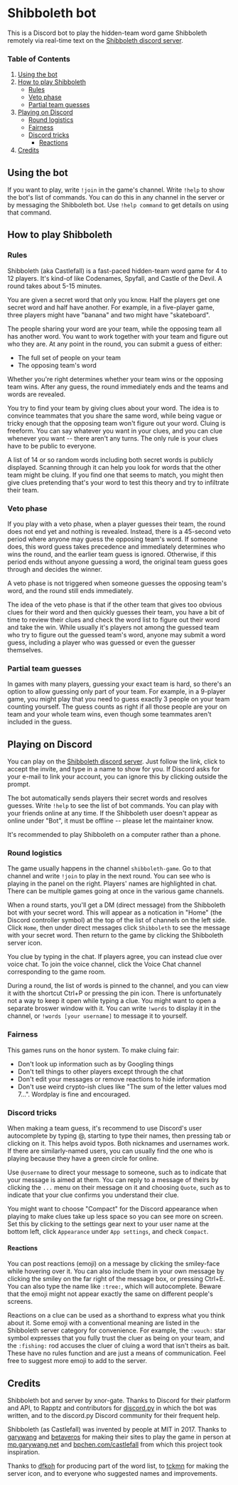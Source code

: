 # Shibboleth bot

This is a Discord bot to play the hidden-team word game Shibboleth remotely via real-time text on the [Shibboleth discord server](https://discord.gg/2SeRD8t).

### Table of Contents
1. [Using the bot](#using-the-bot)
2. [How to play Shibboleth](#how-to-play-shibboleth)
    - [Rules](#rules)
    - [Veto phase](#veto-phase)
    - [Partial team guesses](#partial-team-guesses)
3. [Playing on Discord](#playing-on-discord)
    - [Round logistics](#round-logistics)
    - [Fairness](#fairness)
    - [Discord tricks](#discord-tricks)
        - [Reactions](#reactions)
3. [Credits](#credits)


## Using the bot
If you want to play, write `!join` in the game's channel. Write `!help` to show the bot's list of commands. You can do this in any channel in the server or by messaging the Shibboleth bot. Use `!help command` to get details on using that command.

## How to play Shibboleth

### Rules

Shibboleth (aka Castlefall) is a fast-paced hidden-team word game for 4 to 12 players. It's kind-of like Codenames, Spyfall, and Castle of the Devil. A round takes about 5-15 minutes.

You are given a secret word that only you know. Half the players get one secret word and half have another. For example, in a five-player game, three players might have "banana" and two might have "skateboard". 

The people sharing your word are your team, while the opposing team all has another word. You want to work together with your team and figure out who they are. At any point in the round, you can submit a guess of either:
- The full set of people on your team
- The opposing team's word

Whether you're right determines whether your team wins or the opposing team wins. After any guess, the round immediately ends and the teams and words are revealed.

You try to find your team by giving clues about your word. The idea is to convince teammates that you share the same word, while being vague or tricky enough that the opposing team won't figure out your word. Cluing is freeform. You can say whatever you want in your clues, and you can clue whenever you want -- there aren't any turns. The only rule is your clues have to be public to everyone.

A list of 14 or so random words including both secret words is publicly displayed. Scanning through it can help you look for words that the other team might be cluing. If you find one that seems to match, you might then give clues pretending that's your word to test this theory and try to infiltrate their team.

### Veto phase

If you play with a veto phase, when a player guesses their team, the round does not end yet and nothing is revealed. Instead, there is a 45-second veto period where anyone may guess the opposing team's word. If someone does, this word guess takes precedence and immediately determines who wins the round, and the earlier team guess is ignored. Otherwise, if this period ends without anyone guessing a word, the original team guess goes through and decides the winner. 

A veto phase is not triggered when someone guesses the opposing team's word, and the round still ends immediately.

The idea of the veto phase is that if the other team that gives too obvious clues for their word and then quickly guesses their team, you have a bit of time to review their clues and check the word list to figure out their word and take the win. While usually it's players not among the guessed team who try to figure out the guessed team's word, anyone may submit a word guess, including a player who was guessed or even the guesser themselves.

### Partial team guesses

In games with many players, guessing your exact team is hard, so there's an option to allow guessing only part of your team. For example, in a 9-player game, you might play that you need to guess exactly 3 people on your team counting yourself. The guess counts as  right if all those people are your on team and your whole team wins, even though some teammates aren't included in the guess.

## Playing on Discord

You can play on the [Shibboleth discord server](https://discord.gg/2SeRD8t). Just follow the link, click to accept the invite, and type in a name to show for you. If Discord asks for your e-mail to link your account, you can ignore this by clicking outside the prompt.

The bot automatically sends players their secret words and resolves guesses. Write `!help` to see the list of bot commands. You can play with your friends online at any time. If the Shibboleth user doesn't appear as online under "Bot", it must be offline -- please let the maintainer know.

It's recommended to play Shibboleth on a computer rather than a phone.

### Round logistics

The game usually happens in the channel `shibboleth-game`. Go to that channel and write `!join` to play in the next round. You can see who is playing in the panel on the right. Players' names are highlighted in chat. There can be multiple games going at once in the various game channels.

When a round starts, you'll get a DM (direct message) from the Shibboleth bot with your secret word. This will appear as a notication in "Home" (the Discord controller symbol) at the top of the list of channels on the left side. Click `Home`, then under direct messages click `Shibboleth` to see the message with your secret word. Then return to the game by clicking the Shibboleth server icon.

You clue by typing in the chat. If players agree, you can instead clue over voice chat. To join the voice channel, click the Voice Chat channel corresponding to the game room.

During a round, the list of words is pinned to the channel, and you can view it with the shortcut Ctrl+P or pressing the pin icon. There is unfortunately not a way to keep it open while typing a clue. You might want to open a separate broswer window with it. You can write  `!words` to display it in the channel, or `!words [your username]` to message it to yourself.

### Fairness

This games runs on the honor system. To make cluing fair:

- Don't look up information such as by Googling things
- Don't tell things to other players except through the chat
- Don't edit your messages or remove reactions to hide information
- Don't use weird crypto-ish clues like "The sum of the letter values mod 7...". Wordplay is fine and encouraged.

### Discord tricks

When making a team guess, it's recommend to use Discord's user autocomplete by typing @, starting to type their names, then pressing tab or clicking on it. This helps avoid typos. Both nicknames and usernames work. If there are similarly-named users, you can usually find the one who is playing because they have a green circle for online.

Use `@username` to direct your message to someone, such as to indicate that your message is aimed at them. You can reply to a message of theirs by clicking the `...` menu on their message on it and choosing `Quote`, such as to indicate that your clue confirms you understand their clue.

You might want to choose "Compact" for the Discord appearance when playing to make clues take up less space so you can see more on screen. Set this by clicking to the settings gear next to your user name at the bottom left, click `Appearance` under `App settings`, and check `Compact`.

#### Reactions

You can post reactions (emoji) on a message by clicking the smiley-face while hovering over it. You can also include them in your own message by clicking the smiley on the far right of the message box, or pressing Ctrl+E. You can also type the name like `:tree:`, which will autocomplete. Beware that the emoji might not appear exactly the same on different people's screens.

Reactions on a clue can be used as a shorthand to express what you think about it. Some emoji with a conventional meaning are listed in the Shibboleth server category for convenience. For example, the `:vouch:` star symbol expresses that you fully trust the cluer as being on your team, and the `:fishing:` rod accuses the cluer of cluing a word that isn't theirs as bait. These have no rules function and are just a means of communication. Feel free to suggest more emoji to add to the server.

## Credits

Shibboleth bot and server by xnor-gate. Thanks to Discord for their platform and API, to Rapptz and contributors for [discord.py](https://github.com/Rapptz/discord.py) in which the bot was written, and to the discord.py Discord community for their frequent help.

Shibboleth (as Castlefall) was invented by people at MIT in 2017. Thanks to [garywang](https://github.com/garywang) and [betaveros](https://github.com/betaveros/castlefall) for making their sites to play the game in person at [mp.garywang.net](https://mp.garywang.net/) and [bpchen.com/castlefall](http://www.bpchen.com/castlefall) from which this project took inspiration.

Thanks to [dfkoh](https://github.com/dfkoh) for producing part of the word list, to [tckmn](https://github.com/tckmn) for making the server icon, and to everyone who suggested names and improvements.
